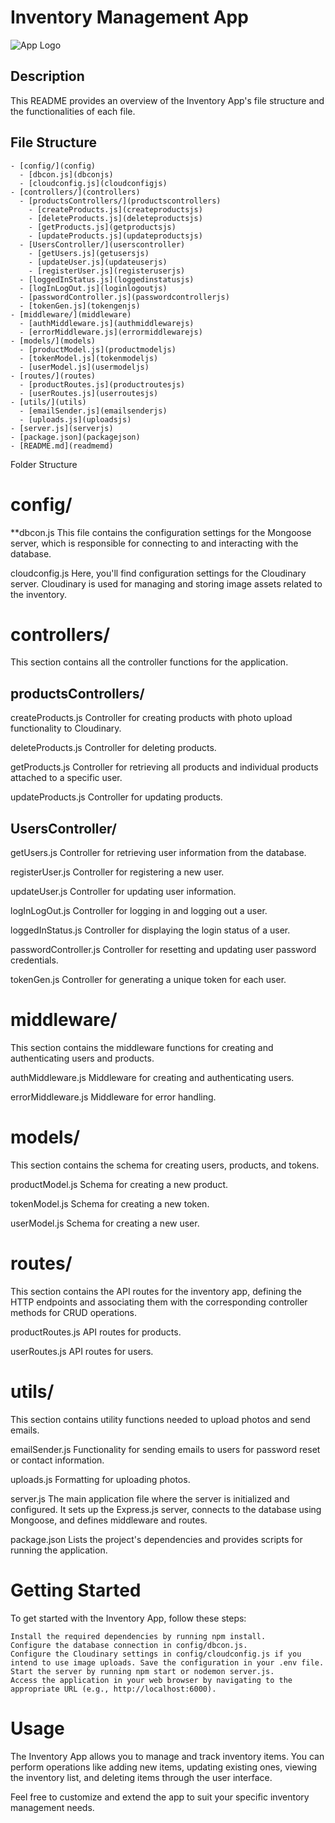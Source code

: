 # Inventory Management App

![App Logo](link_to_your_logo.png)

## Description

This README provides an overview of the Inventory App's file structure and the functionalities of each file.

## File Structure

```
- [config/](config)
  - [dbcon.js](dbconjs)
  - [cloudconfig.js](cloudconfigjs)
- [controllers/](controllers)
  - [productsControllers/](productscontrollers)
    - [createProducts.js](createproductsjs)
    - [deleteProducts.js](deleteproductsjs)
    - [getProducts.js](getproductsjs)
    - [updateProducts.js](updateproductsjs)
  - [UsersController/](userscontroller)
    - [getUsers.js](getusersjs)
    - [updateUser.js](updateuserjs)
    - [registerUser.js](registeruserjs)
  - [loggedInStatus.js](loggedinstatusjs)
  - [logInLogOut.js](loginlogoutjs)
  - [passwordController.js](passwordcontrollerjs)
  - [tokenGen.js](tokengenjs)
- [middleware/](middleware)
  - [authMiddleware.js](authmiddlewarejs)
  - [errorMiddleware.js](errormiddlewarejs)  
- [models/](models)
  - [productModel.js](productmodeljs)
  - [tokenModel.js](tokenmodeljs)
  - [userModel.js](usermodeljs)
- [routes/](routes)
  - [productRoutes.js](productroutesjs)
  - [userRoutes.js](userroutesjs)
- [utils/](utils)
  - [emailSender.js](emailsenderjs)
  - [uploads.js](uploadsjs)
- [server.js](serverjs)
- [package.json](packagejson)
- [README.md](readmemd)

```

Folder Structure
# config/
**dbcon.js
This file contains the configuration settings for the Mongoose server, which is responsible for connecting to and interacting with the database.

cloudconfig.js
Here, you'll find configuration settings for the Cloudinary server. Cloudinary is used for managing and storing image assets related to the inventory.

# controllers/
This section contains all the controller functions for the application.

## productsControllers/
createProducts.js
Controller for creating products with photo upload functionality to Cloudinary.

deleteProducts.js
Controller for deleting products.

getProducts.js
Controller for retrieving all products and individual products attached to a specific user.

updateProducts.js
Controller for updating products.

## UsersController/
getUsers.js
Controller for retrieving user information from the database.

registerUser.js
Controller for registering a new user.

updateUser.js
Controller for updating user information.

logInLogOut.js
Controller for logging in and logging out a user.

loggedInStatus.js
Controller for displaying the login status of a user.

passwordController.js
Controller for resetting and updating user password credentials.

tokenGen.js
Controller for generating a unique token for each user.

# middleware/
This section contains the middleware functions for creating and authenticating users and products.

authMiddleware.js
Middleware for creating and authenticating users.

errorMiddleware.js
Middleware for error handling.

# models/
This section contains the schema for creating users, products, and tokens.

productModel.js
Schema for creating a new product.

tokenModel.js
Schema for creating a new token.

userModel.js
Schema for creating a new user.

# routes/
This section contains the API routes for the inventory app, defining the HTTP endpoints and associating them with the corresponding controller methods for CRUD operations.

productRoutes.js
API routes for products.

userRoutes.js
API routes for users.

# utils/
This section contains utility functions needed to upload photos and send emails.

emailSender.js
Functionality for sending emails to users for password reset or contact information.

uploads.js
Formatting for uploading photos.

server.js
The main application file where the server is initialized and configured. It sets up the Express.js server, connects to the database using Mongoose, and defines middleware and routes.

package.json
Lists the project's dependencies and provides scripts for running the application.

# Getting Started
To get started with the Inventory App, follow these steps:
```
Install the required dependencies by running npm install.
Configure the database connection in config/dbcon.js.
Configure the Cloudinary settings in config/cloudconfig.js if you intend to use image uploads. Save the configuration in your .env file.
Start the server by running npm start or nodemon server.js.
Access the application in your web browser by navigating to the appropriate URL (e.g., http://localhost:6000).
```

# Usage
The Inventory App allows you to manage and track inventory items. You can perform operations like adding new items, updating existing ones, viewing the inventory list, and deleting items through the user interface.

Feel free to customize and extend the app to suit your specific inventory management needs.
